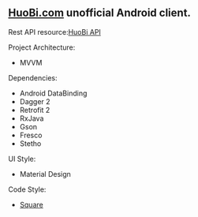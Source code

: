 ## [HuoBi.com][huobi.com] unofficial Android client.

Rest API resource:[HuoBi API][rest-api]

Project Architecture:
+ MVVM

Dependencies:
+ Android DataBinding
+ Dagger 2
+ Retrofit 2
+ RxJava
+ Gson
+ Fresco
+ Stetho

UI Style:
+ Material Design

Code Style:
+ [Square][java-code-style]

[huobi.com]:https://www.huobi.com/
[rest-api]:https://github.com/huobiapi/API_Docs/wiki
[java-code-style]:https://github.com/square/java-code-styles

